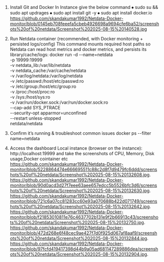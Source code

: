 1) Install Git and Docker
       In Instance   give the below command
⦁	       sudo su && sudo apt updrages
⦁	       sudo apt install git -y
⦁	       sudo apt install docker.io
https://github.com/skandakumar1992/Netdata-Docker-monitor/blob/0145eb708feeefa5cbeb4926698a9694cfe6ba52/screenshots%20of%20netdata/Screenshot%202025-08-15%20140528.jpg

2) Run Netdata container (recommended, with Docker monitoring + persisted logs/config)
      This command mounts required host paths so Netdata can read host metrics and docker metrics, and persists its library/cache/logs:
      docker run -d --name=netdata \
      -p 19999:19999 \
      -v netdata_lib:/var/lib/netdata \
      -v netdata_cache:/var/cache/netdata \
      -v /var/log/netdata:/var/log/netdata \
      -v /etc/passwd:/host/etc/passwd:ro \
      -v /etc/group:/host/etc/group:ro \
      -v /proc:/host/proc:ro \
      -v /sys:/host/sys:ro \
      -v /var/run/docker.sock:/var/run/docker.sock:ro \
      --cap-add SYS_PTRACE \
      --security-opt apparmor=unconfined \
      --restart unless-stopped \
      netdata/netdata
   
3) Confirm it’s running & troubleshoot common issues
       docker ps --filter name=netdata

4) Access the dashboard
      Local instance (browser on the instance): http://localhost:19999
      and take the screenshots of CPU, Memory, Disk usage,Docker cointainer etc
https://github.com/skandakumar1992/Netdata-Docker-monitor/blob/5228864474e666695511c88c2d8f7d9479fc6ddd/screenshots%20of%20netdata/Screenshot%202025-08-15%20132608.jpg.
https://github.com/skandakumar1992/Netdata-Docker-monitor/blob/90d0acd3d27f7eee63aee657edcc5b5526bfc3d6/screenshots%20of%20netdata/Screenshot%202025-08-15%20132630.jpg.
https://github.com/skandakumar1992/Netdata-Docker-monitor/blob/721c6a07cc81283cc60e93a070688b422d071749/screenshots%20of%20netdata/Screenshot%202025-08-15%20132642.jpg.
https://github.com/skandakumar1992/Netdata-Docker-monitor/blob/f21853010811e76c4637702b131e9f2b66913c43/screenshots%20of%20netdata/Screenshot%202025-08-15%20132750.jpg.
https://github.com/skandakumar1992/Netdata-Docker-monitor/blob/472d268e6f48cec9ae427f7d0f925d067af8aaf9/screenshots%20of%20netdata/Screenshot%202025-08-15%20132844.jpg.
https://github.com/skandakumar1992/Netdata-Docker-monitor/blob/97fcfd419417398d44b9a05ad681147289886dea/screenshots%20of%20netdata/Screenshot%202025-08-15%20132904.jpg.

